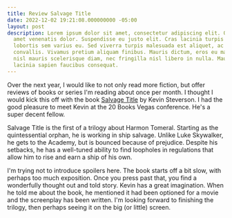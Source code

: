 ```yaml
---
title: Review Salvage Title
date: 2022-12-02 19:21:08.000000000 -05:00
layout: post
description: Lorem ipsum dolor sit amet, consectetur adipiscing elit. Quisque sit
  amet venenatis dolor. Suspendisse eu justo elit. Cras lacinia turpis nulla, nec
  lobortis sem varius eu. Sed viverra turpis malesuada est aliquet, ac laoreet Leo
  convallis. Vivamus pretium aliquam finibus. Mauris dictum, eros eu malesuada imperdiet,
  nisl mauris scelerisque diam, nec fringilla nisl libero in nulla. Mauris eget massa
  lacinia sapien faucibus consequat.
---
```

Over the next year, I would like to not only read more fiction, but offer reviews of books or series I'm reading about once per month. I thought I would kick this off with the book [Salvage Title](https://amzn.to/3ub3iow) by Kevin Steverson. I had the good pleasure to meet Kevin at the 20 Books Vegas conference. He's a super decent fellow.

Salvage Title is the first of a trilogy about Harmon Tomeral. Starting as the quintessential orphan, he is working in ship salvage. Unlike Luke Skywalker, he gets to the Academy, but is bounced because of prejudice. Despite his setbacks, he has a well-tuned ability to find loopholes in regulations that allow him to rise and earn a ship of his own.

I'm trying not to introduce spoilers here. The book starts off a bit slow, with perhaps too much exposition. Once you press past that, you find a wonderfully thought out and told story. Kevin has a great imagination. When he told me about the book, he mentioned it had been optioned for a movie and the screenplay has been written. I'm looking forward to finishing the trilogy, then perhaps seeing it on the big (or little) screen.
